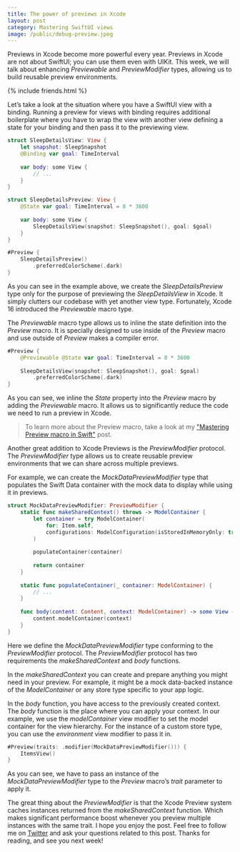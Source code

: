 ```yaml
---
title: The power of previews in Xcode
layout: post
category: Mastering SwiftUI views
image: /public/debug-preview.jpeg
---
```


Previews in Xcode become more powerful every year. Previews in Xcode are not about SwiftUI; you can use them even with UIKit. This week, we will talk about enhancing *Previewable* and *PreviewModifier* types, allowing us to build reusable preview environments.

{% include friends.html %}

Let’s take a look at the situation where you have a SwiftUI view with a binding. Running a preview for views with binding requires additional boilerplate where you have to wrap the view with another view defining a state for your binding and then pass it to the previewing view.

```swift
struct SleepDetailsView: View {
    let snapshot: SleepSnapshot
    @Binding var goal: TimeInterval
    
    var body: some View {
        // ...
    }
}

struct SleepDetailsPreview: View {
    @State var goal: TimeInterval = 8 * 3600
    
    var body: some View {
        SleepDetailsView(snapshot: SleepSnapshot(), goal: $goal)
    }
}

#Preview {
    SleepDetailsPreview()
        .preferredColorScheme(.dark)
}
```

As you can see in the example above, we create the *SleepDetailsPreview* type only for the purpose of previewing the *SleepDetailsView* in Xcode. It simply clutters our codebase with yet another view type. Fortunately, Xcode 16 introduced the *Previewable* macro type.

The *Previewable* macro type allows us to inline the state definition into the *Preview* macro. It is specially designed to use inside of the *Preview* macro and use outside of *Preview* makes a compiler error.

```swift
#Preview {
    @Previewable @State var goal: TimeInterval = 8 * 3600
    
    SleepDetailsView(snapshot: SleepSnapshot(), goal: $goal)
        .preferredColorScheme(.dark)
}
```

As you can see, we inline the *State* property into the *Preview* macro by adding the *Previewable* macro. It allows us to significantly reduce the code we need to run a preview in Xcode.

> To learn more about the Preview macro, take a look at my ["Mastering Preview macro in Swift"](/2023/10/17/mastering-preview-macro-in-swift/) post.

Another great addition to Xcode Previews is the *PreviewModifier* protocol. The *PreviewModifier* type allows us to create reusable preview environments that we can share across multiple previews. 

For example, we can create the *MockDataPreviewModifier* type that populates the Swift Data container with the mock data to display while using it in previews.

```swift
struct MockDataPreviewModifier: PreviewModifier {
    static func makeSharedContext() throws -> ModelContainer {
        let container = try ModelContainer(
            for: Item.self,
            configurations: ModelConfiguration(isStoredInMemoryOnly: true)
        )
     
        populateContainer(container)
        
        return container
    }
    
    static func populateContainer(_ container: ModelContainer) {
        // ...
    }
    
    func body(content: Content, context: ModelContainer) -> some View {
        content.modelContainer(context)
    }
}
```

Here we define the *MockDataPreviewModifier* type conforming to the *PreviewModifier* protocol. The *PreviewModifier* protocol has two requirements the *makeSharedContext* and *body* functions. 

In the *makeSharedContext* you can create and prepare anything you might need in your preview. For example, it might be a mock data-backed instance of the *ModelContainer* or any store type specific to your app logic.

In the *body* function, you have access to the previously created context. The *body* function is the place where you can apply your context. In our example, we use the *modelContainer* view modifier to set the model container for the view hierarchy. For the instance of a custom store type, you can use the *environment* view modifier to pass it in.

```swift
#Preview(traits: .modifier(MockDataPreviewModifier())) {
    ItemsView()
}
```

As you can see, we have to pass an instance of the *MockDataPreviewModifier* type to the *Preview* macro’s *trait* parameter to apply it.

The great thing about the *PreviewModifier* is that the Xcode Preview system caches instances returned from the *makeSharedContext* function. Which makes significant performance boost whenever you preview multiple instances with the same trait. I hope you enjoy the post. Feel free to follow me on [Twitter](https://twitter.com/mecid) and ask your questions related to this post. Thanks for reading, and see you next week!
